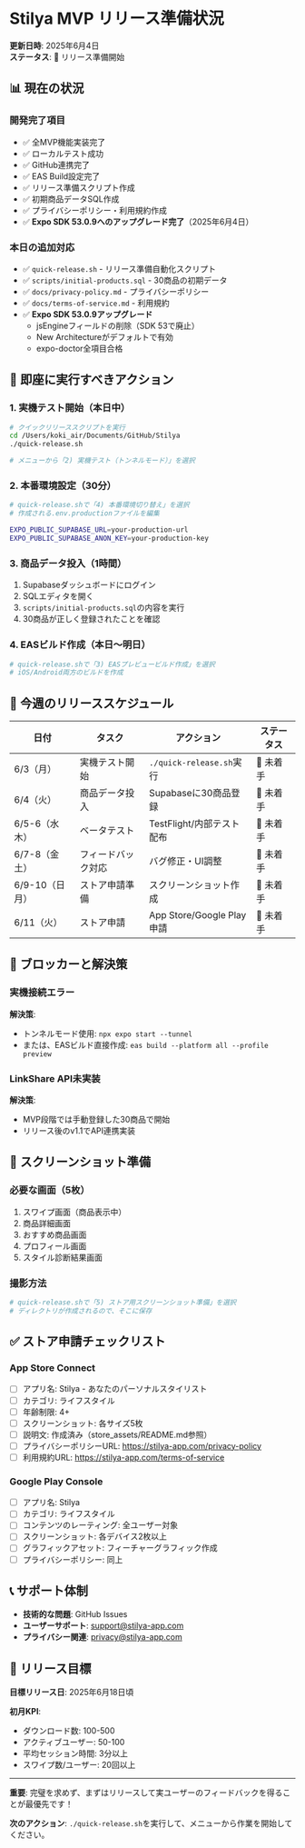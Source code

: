 # Stilya MVP リリース準備状況

**更新日時**: 2025年6月4日  
**ステータス**: 🚀 リリース準備開始

## 📊 現在の状況

### 開発完了項目
- ✅ 全MVP機能実装完了
- ✅ ローカルテスト成功
- ✅ GitHub連携完了  
- ✅ EAS Build設定完了
- ✅ リリース準備スクリプト作成
- ✅ 初期商品データSQL作成
- ✅ プライバシーポリシー・利用規約作成
- ✅ **Expo SDK 53.0.9へのアップグレード完了**（2025年6月4日）

### 本日の追加対応
- ✅ `quick-release.sh` - リリース準備自動化スクリプト
- ✅ `scripts/initial-products.sql` - 30商品の初期データ
- ✅ `docs/privacy-policy.md` - プライバシーポリシー
- ✅ `docs/terms-of-service.md` - 利用規約
- ✅ **Expo SDK 53.0.9アップグレード**
  - jsEngineフィールドの削除（SDK 53で廃止）
  - New Architectureがデフォルトで有効
  - expo-doctor全項目合格

## 🎯 即座に実行すべきアクション

### 1. 実機テスト開始（本日中）
```bash
# クイックリリーススクリプトを実行
cd /Users/koki_air/Documents/GitHub/Stilya
./quick-release.sh

# メニューから「2) 実機テスト（トンネルモード）」を選択
```

### 2. 本番環境設定（30分）
```bash
# quick-release.shで「4) 本番環境切り替え」を選択
# 作成される.env.productionファイルを編集

EXPO_PUBLIC_SUPABASE_URL=your-production-url
EXPO_PUBLIC_SUPABASE_ANON_KEY=your-production-key
```

### 3. 商品データ投入（1時間）
1. Supabaseダッシュボードにログイン
2. SQLエディタを開く
3. `scripts/initial-products.sql`の内容を実行
4. 30商品が正しく登録されたことを確認

### 4. EASビルド作成（本日〜明日）
```bash
# quick-release.shで「3) EASプレビュービルド作成」を選択
# iOS/Android両方のビルドを作成
```

## 📅 今週のリリーススケジュール

| 日付 | タスク | アクション | ステータス |
|------|--------|------------|------------|
| 6/3（月） | 実機テスト開始 | `./quick-release.sh`実行 | 🔴 未着手 |
| 6/4（火） | 商品データ投入 | Supabaseに30商品登録 | 🔴 未着手 |
| 6/5-6（水木） | ベータテスト | TestFlight/内部テスト配布 | 🔴 未着手 |
| 6/7-8（金土） | フィードバック対応 | バグ修正・UI調整 | 🔴 未着手 |
| 6/9-10（日月） | ストア申請準備 | スクリーンショット作成 | 🔴 未着手 |
| 6/11（火） | ストア申請 | App Store/Google Play申請 | 🔴 未着手 |

## 🚨 ブロッカーと解決策

### 実機接続エラー
**解決策**: 
- トンネルモード使用: `npx expo start --tunnel`
- または、EASビルド直接作成: `eas build --platform all --profile preview`

### LinkShare API未実装
**解決策**: 
- MVP段階では手動登録した30商品で開始
- リリース後のv1.1でAPI連携実装

## 📸 スクリーンショット準備

### 必要な画面（5枚）
1. スワイプ画面（商品表示中）
2. 商品詳細画面
3. おすすめ商品画面  
4. プロフィール画面
5. スタイル診断結果画面

### 撮影方法
```bash
# quick-release.shで「5) ストア用スクリーンショット準備」を選択
# ディレクトリが作成されるので、そこに保存
```

## ✅ ストア申請チェックリスト

### App Store Connect
- [ ] アプリ名: Stilya - あなたのパーソナルスタイリスト
- [ ] カテゴリ: ライフスタイル
- [ ] 年齢制限: 4+
- [ ] スクリーンショット: 各サイズ5枚
- [ ] 説明文: 作成済み（store_assets/README.md参照）
- [ ] プライバシーポリシーURL: https://stilya-app.com/privacy-policy
- [ ] 利用規約URL: https://stilya-app.com/terms-of-service

### Google Play Console
- [ ] アプリ名: Stilya
- [ ] カテゴリ: ライフスタイル
- [ ] コンテンツのレーティング: 全ユーザー対象
- [ ] スクリーンショット: 各デバイス2枚以上
- [ ] グラフィックアセット: フィーチャーグラフィック作成
- [ ] プライバシーポリシー: 同上

## 📞 サポート体制

- **技術的な問題**: GitHub Issues
- **ユーザーサポート**: support@stilya-app.com
- **プライバシー関連**: privacy@stilya-app.com

## 🎉 リリース目標

**目標リリース日**: 2025年6月18日頃

**初月KPI**:
- ダウンロード数: 100-500
- アクティブユーザー: 50-100
- 平均セッション時間: 3分以上
- スワイプ数/ユーザー: 20回以上

---

**重要**: 完璧を求めず、まずはリリースして実ユーザーのフィードバックを得ることが最優先です！

**次のアクション**: `./quick-release.sh`を実行して、メニューから作業を開始してください。
